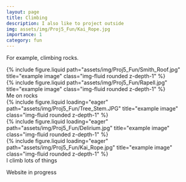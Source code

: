 ```yaml
---
layout: page
title: Climbing
description: I also like to project outside
img: assets/img/Proj5_Fun/Kai_Rope.jpg
importance: 1
category: fun
---
```


For example, climbing rocks.  


<div class="row justify-content-sm-center">
    <div class="col-sm-8 mt-3 mt-md-0">
        {% include figure.liquid path="assets/img/Proj5_Fun/Smith_Roof.jpg" title="example image" class="img-fluid rounded z-depth-1" %}
    </div>
    <div class="col-sm-4 mt-3 mt-md-0">
        {% include figure.liquid path="assets/img/Proj5_Fun/Rapell.jpg" title="example image" class="img-fluid rounded z-depth-1" %}
    </div>
</div>
<div class="caption">
    Me on rocks
</div>


<div class="row">
    <div class="col-sm mt-3 mt-md-0">
        {% include figure.liquid loading="eager" path="assets/img/Proj5_Fun/Tree_Stem.JPG" title="example image" class="img-fluid rounded z-depth-1" %}
    </div>
    <div class="col-sm mt-3 mt-md-0">
        {% include figure.liquid loading="eager" path="assets/img/Proj5_Fun/Delirium.jpg" title="example image" class="img-fluid rounded z-depth-1" %}
    </div>
    <div class="col-sm mt-3 mt-md-0">
        {% include figure.liquid loading="eager" path="assets/img/Proj5_Fun/Kai_Rope.jpg" title="example image" class="img-fluid rounded z-depth-1" %}
    </div>
</div>
<div class="caption">
    I climb lots of things
</div>


Website in progress
